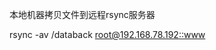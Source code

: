 本地机器拷贝文件到远程rsync服务器

rsync -av /databack [root@192.168.78.192::www](mailto:root@192.168.78.192::www)